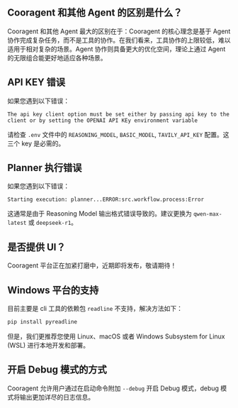 ## Cooragent 和其他 Agent 的区别是什么？

Cooragent 和其他 Agent 最大的区别在于：Cooragent 的核心理念是基于 Agent 协作完成复杂任务，而不是工具的协作。在我们看来，工具协作的上限较低，难以适用于相对复杂的场景。Agent 协作则具备更大的优化空间，理论上通过 Agent 的无限组合能更好地适应各种场景。

## API KEY 错误

如果您遇到以下错误：
```
The api key client option must be set either by passing api key to the client or by setting the OPENAI API KEy environment variable
```
请检查 `.env` 文件中的 `REASONING_MODEL`, `BASIC_MODEL`, `TAVILY_API_KEY` 配置。这三个 key 是必需的。

## Planner 执行错误

如果您遇到以下错误：
```
Starting execution: planner...ERROR:src.workflow.process:Error
```
这通常是由于 Reasoning Model 输出格式错误导致的。建议更换为 `qwen-max-latest` 或 `deepseek-r1`。

## 是否提供 UI？

Cooragent 平台正在加紧打磨中，近期即将发布，敬请期待！

## Windows 平台的支持

目前主要是 cli 工具的依赖包 `readline` 不支持，解决方法如下：
```bash
pip install pyreadline
```

但是，我们更推荐您使用 Linux、macOS 或者 Windows Subsystem for Linux (WSL) 进行本地开发和部署。

## 开启 Debug 模式的方式
Cooragent 允许用户通过在启动命令附加 `--debug` 开启 Debug 模式，debug 模式将输出更加详尽的日志信息。
